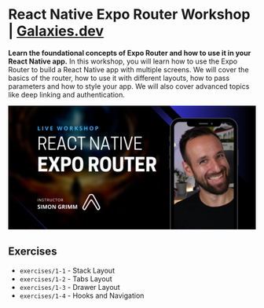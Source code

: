 # React Native Expo Router Workshop | [Galaxies.dev](https://galaxies.dev)

**Learn the foundational concepts of Expo Router and how to use it in your React Native app.**
In this workshop, you will learn how to use the Expo Router to build a React Native app with multiple screens. We will cover the basics of the router, how to use it with different layouts, how to pass parameters and how to style your app. We will also cover advanced topics like deep linking and authentication.

![Workshop Cover](slides/assets/workshop.png)


## Exercises

- `exercises/1-1` - Stack Layout
- `exercises/1-2` - Tabs Layout
- `exercises/1-3` - Drawer Layout
- `exercises/1-4` - Hooks and Navigation